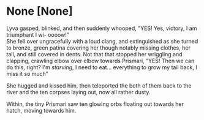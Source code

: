# None [None]
Lyva gasped, blinked, and then suddenly whooped, "YES! Yes, victory, I am triumphant I wi- oooow!"     
She fell over ungracefully with a loud clang, and extinguished as she turned to bronze, green patina covering her though notably missing clothes, her tail, and still covered in dents. Not that that stopped her wriggling and clapping, crawling elbow over elbow towards Prismari, "YES! Then we can do this, right? I'm *starving*, I need to eat... everything to grow my tail back, I miss it so much"    

She hugged and kissed him, then teleported the both of them back to the river and the ten corpses laying out, now all rather dusty.     

Within, the tiny Prismari saw ten glowing orbs floating out towards her hatch, moving towards him.
